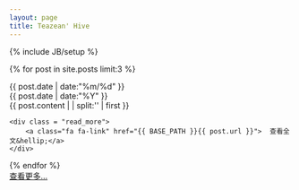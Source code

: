```yaml
---
layout: page
title: Teazean' Hive
---
```

{% include JB/setup %}

{% for post in site.posts limit:3 %}
<div class = "card">
		<div  class = "date_label">
			<div class="day_month">
    			{{ post.date | date:"%m/%d" }}
    		</div>
			<div class="year">
			   {{ post.date | date:"%Y" }}
			</div>
    </div> 
    {{ post.content  | | split:'<!--break-->' | first }}
		
  	<div class = "read_more">
  		<a class="fa fa-link" href="{{ BASE_PATH }}{{ post.url }}">  查看全文&hellip;</a>
  	</div>
</div>
{% endfor %}

<div class = "card">
    <a class="fa fa-link" href="i1_archive.html">  查看更多&hellip;</a>
</div>

